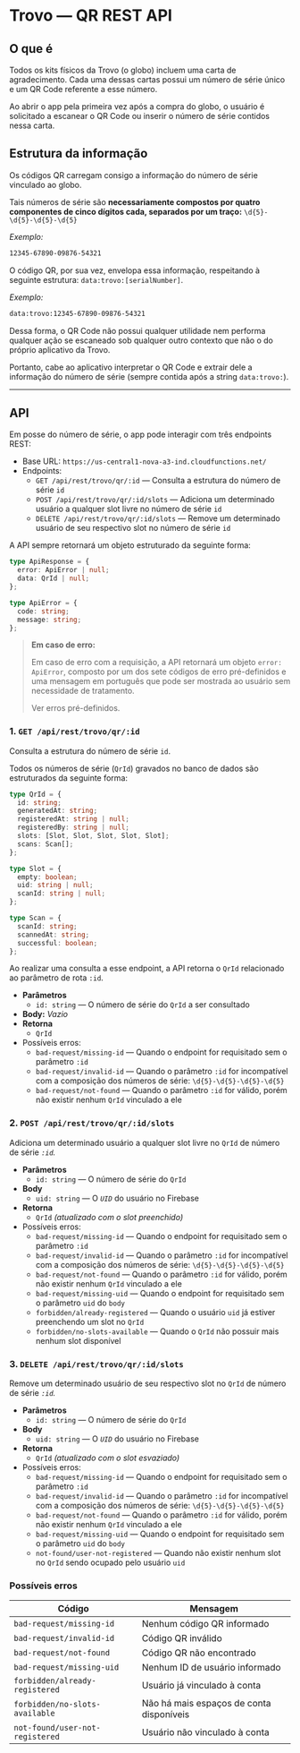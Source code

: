 # Trovo — QR REST API

## O que é

Todos os kits físicos da Trovo (o globo) incluem uma carta de agradecimento. Cada uma dessas cartas possui um número de série único e um QR Code referente a esse número.

Ao abrir o app pela primeira vez após a compra do globo, o usuário é solicitado a escanear o QR Code ou inserir o número de série contidos nessa carta.

## Estrutura da informação

Os códigos QR carregam consigo a informação do número de série vinculado ao globo.

Tais números de série são **necessariamente compostos por quatro componentes de cinco dígitos cada, separados por um traço:** `\d{5}-\d{5}-\d{5}-\d{5}`

_Exemplo:_

```txt
12345-67890-09876-54321
```

O código QR, por sua vez, envelopa essa informação, respeitando à seguinte estrutura: `data:trovo:[serialNumber]`.

_Exemplo:_

```txt
data:trovo:12345-67890-09876-54321
```

Dessa forma, o QR Code não possui qualquer utilidade nem performa qualquer ação se escaneado sob qualquer outro contexto que não o do próprio aplicativo da Trovo.

Portanto, cabe ao aplicativo interpretar o QR Code e extrair dele a informação do número de série (sempre contida após a string `data:trovo:`).

---

## API

Em posse do número de série, o app pode interagir com três endpoints REST:

- Base URL: `https://us-central1-nova-a3-ind.cloudfunctions.net/`
- Endpoints:
  - `GET /api/rest/trovo/qr/:id` — Consulta a estrutura do número de série `id`
  - `POST /api/rest/trovo/qr/:id/slots` — Adiciona um determinado usuário a qualquer slot livre no número de série `id`
  - `DELETE /api/rest/trovo/qr/:id/slots` — Remove um determinado usuário de seu respectivo slot no número de série `id`

A API sempre retornará um objeto estruturado da seguinte forma:

```ts
type ApiResponse = {
  error: ApiError | null;
  data: QrId | null;
};

type ApiError = {
  code: string;
  message: string;
};
```

> **Em caso de erro:**
>
> Em caso de erro com a requisição, a API retornará um objeto `error: ApiError`, composto por um dos sete códigos de erro pré-definidos e uma mensagem em português que pode ser mostrada ao usuário sem necessidade de tratamento.
>
> Ver erros pré-definidos.

### 1. `GET /api/rest/trovo/qr/:id`

Consulta a estrutura do número de série `id`.

Todos os números de série (`QrId`) gravados no banco de dados são estruturados da seguinte forma:

```ts
type QrId = {
  id: string;
  generatedAt: string;
  registeredAt: string | null;
  registeredBy: string | null;
  slots: [Slot, Slot, Slot, Slot, Slot];
  scans: Scan[];
};

type Slot = {
  empty: boolean;
  uid: string | null;
  scanId: string | null;
};

type Scan = {
  scanId: string;
  scannedAt: string;
  successful: boolean;
};
```

Ao realizar uma consulta a esse endpoint, a API retorna o `QrId` relacionado ao parâmetro de rota `:id`.

- **Parâmetros**
  - `id: string` — O número de série do `QrId` a ser consultado
- **Body:** _Vazio_
- **Retorna**
  - `QrId`
- Possíveis erros:
  - `bad-request/missing-id` — Quando o endpoint for requisitado sem o parâmetro `:id`
  - `bad-request/invalid-id` — Quando o parâmetro `:id` for incompatível com a composição dos números de série: `\d{5}-\d{5}-\d{5}-\d{5}`
  - `bad-request/not-found` — Quando o parâmetro `:id` for válido, porém não existir nenhum `QrId` vinculado a ele

### 2. `POST /api/rest/trovo/qr/:id/slots`

Adiciona um determinado usuário a qualquer slot livre no `QrId` de número de série _`:id`._

- **Parâmetros**
  - `id: string` — O número de série do `QrId`
- **Body**
  - `uid: string` — O _`UID`_ do usuário no Firebase
- **Retorna**
  - `QrId` _(atualizado com o slot preenchido)_
- Possíveis erros:
  - `bad-request/missing-id` — Quando o endpoint for requisitado sem o parâmetro `:id`
  - `bad-request/invalid-id` — Quando o parâmetro `:id` for incompatível com a composição dos números de série: `\d{5}-\d{5}-\d{5}-\d{5}`
  - `bad-request/not-found` — Quando o parâmetro `:id` for válido, porém não existir nenhum `QrId` vinculado a ele
  - `bad-request/missing-uid` — Quando o endpoint for requisitado sem o parâmetro `uid` do `body`
  - `forbidden/already-registered` — Quando o usuário `uid` já estiver preenchendo um slot no `QrId`
  - `forbidden/no-slots-available` — Quando o `QrId` não possuir mais nenhum slot disponível

### 3. `DELETE /api/rest/trovo/qr/:id/slots`

Remove um determinado usuário de seu respectivo slot no `QrId` de número de série _`:id`._

- **Parâmetros**
  - `id: string` — O número de série do `QrId`
- **Body**
  - `uid: string` — O _`UID`_ do usuário no Firebase
- **Retorna**
  - `QrId` _(atualizado com o slot esvaziado)_
- Possíveis erros:
  - `bad-request/missing-id` — Quando o endpoint for requisitado sem o parâmetro `:id`
  - `bad-request/invalid-id` — Quando o parâmetro `:id` for incompatível com a composição dos números de série: `\d{5}-\d{5}-\d{5}-\d{5}`
  - `bad-request/not-found` — Quando o parâmetro `:id` for válido, porém não existir nenhum `QrId` vinculado a ele
  - `bad-request/missing-uid` — Quando o endpoint for requisitado sem o parâmetro `uid` do `body`
  - `not-found/user-not-registered` — Quando não existir nenhum slot no `QrId` sendo ocupado pelo usuário `uid`

### Possíveis erros

| Código                          | Mensagem                                 |
| ------------------------------- | ---------------------------------------- |
| `bad-request/missing-id`        | Nenhum código QR informado               |
| `bad-request/invalid-id`        | Código QR inválido                       |
| `bad-request/not-found`         | Código QR não encontrado                 |
| `bad-request/missing-uid`       | Nenhum ID de usuário informado           |
| `forbidden/already-registered`  | Usuário já vinculado à conta             |
| `forbidden/no-slots-available`  | Não há mais espaços de conta disponíveis |
| `not-found/user-not-registered` | Usuário não vinculado à conta            |
